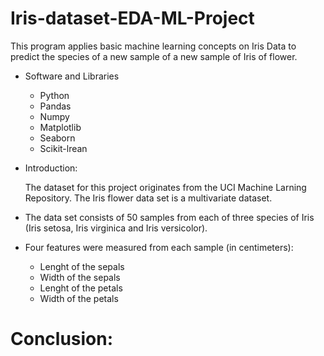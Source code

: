 # Iris-dataset-EDA-ML-Project
This program applies basic machine learning concepts on Iris Data to predict the species of a new sample of a new sample of Iris of flower.

* Software and Libraries
  * Python 
  * Pandas
  * Numpy
  * Matplotlib
  * Seaborn
  * Scikit-lrean

* Introduction:

    The dataset for this project originates from the UCI Machine Larning Repository. The Iris flower data set is a multivariate dataset.

* The data set consists of 50 samples from each of three species of Iris (Iris setosa, Iris virginica and Iris versicolor).
* Four features were measured from each sample (in centimeters):
  * Lenght of the sepals
  * Width of the sepals
  * Lenght of the petals
  * Width of the petals

# Conclusion:
